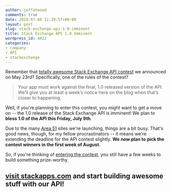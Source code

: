 ```yaml
---
author: jeffatwood
comments: true
date: 2010-07-08 11:29:57+00:00
layout: post
slug: stack-exchange-api-1-0-imminent
title: Stack Exchange API 1.0 Imminent
wordpress_id: 4022
categories:
- company
- API
- stackexchange
---
```



Remember that [totally awesome Stack Exchange API contest](http://blog.stackoverflow.com/2010/05/stack-exchange-api-contest/) we announced on May 23rd? Specifically, one of the rules of the contest?





<blockquote>
Your app must work against the final, 1.0 released version of the API. We’ll give you at least a week’s notice here on the blog when that’s closer to happening.
</blockquote>





Well, if you're planning to enter this contest, you might want to get a move on -- the 1.0 release of the Stack Exchange API is imminent! We plan to **bless 1.0 of the API this Friday, July 9th**.



Due to the many [Area 51](http://area51.stackexchange.com) sites we're launching, things are a bit busy. That's good news, though, for my fellow procrastinators -- it means we're extending the deadline for the API contest slightly. **We now plan to pick the contest winners in the first week of August.**



So, if you're thinking of [entering the contest](http://blog.stackoverflow.com/2010/05/stack-exchange-api-contest/), you still have a few weeks to build something prize-worthy.





## [**visit stackapps.com**](http://stackapps.com) and start building awesome stuff with our API!



